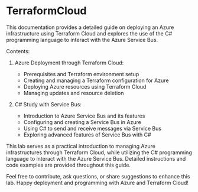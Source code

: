 # TerraformCloud

This documentation provides a detailed guide on deploying an Azure infrastructure using Terraform Cloud and explores the use of the C# programming language to interact with the Azure Service Bus.

Contents:

1. Azure Deployment through Terraform Cloud:
   - Prerequisites and Terraform environment setup
   - Creating and managing a Terraform configuration for Azure
   - Deploying Azure resources using Terraform Cloud
   - Managing updates and resource deletion

2. C# Study with Service Bus:
   - Introduction to Azure Service Bus and its features
   - Configuring and creating a Service Bus in Azure
   - Using C# to send and receive messages via Service Bus
   - Exploring advanced features of Service Bus with C#

This lab serves as a practical introduction to managing Azure infrastructures through Terraform Cloud, while utilizing the C# programming language to interact with the Azure Service Bus. Detailed instructions and code examples are provided throughout this guide.

Feel free to contribute, ask questions, or share suggestions to enhance this lab. Happy deployment and programming with Azure and Terraform Cloud!
